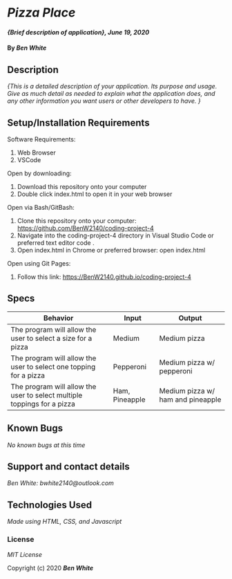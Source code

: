 # _Pizza Place_

#### _{Brief description of application}, June 19, 2020_

#### By _**Ben White**_

## Description

_{This is a detailed description of your application. Its purpose and usage.  Give as much detail as needed to explain what the application does, and any other information you want users or other developers to have. }_

## Setup/Installation Requirements

Software Requirements:

1. Web Browser
2. VSCode

Open by downloading:

1. Download this repository onto your computer
2. Double click index.html to open it in your web browser

Open via Bash/GitBash:

1. Clone this repository onto your computer: https://github.com/BenW2140/coding-project-4
2. Navigate into the coding-project-4 directory in Visual Studio Code or preferred text editor code .
3. Open index.html in Chrome or preferred browser: open index.html

Open using Git Pages:

1. Follow this link: https://BenW2140.github.io/coding-project-4

## Specs

Behavior|Input|Output
------|------|------
The program will allow the user to select a size for a pizza|Medium|Medium pizza
The program will allow the user to select one topping for a pizza|Pepperoni|Medium pizza w/ pepperoni
The program will allow the user to select multiple toppings for a pizza|Ham, Pineapple|Medium pizza w/ ham and pineapple

## Known Bugs

_No known bugs at this time_

## Support and contact details

_Ben White: bwhite2140@outlook.com_

## Technologies Used

_Made using HTML, CSS, and Javascript_

### License

*MIT License*

Copyright (c) 2020 **_Ben White_**